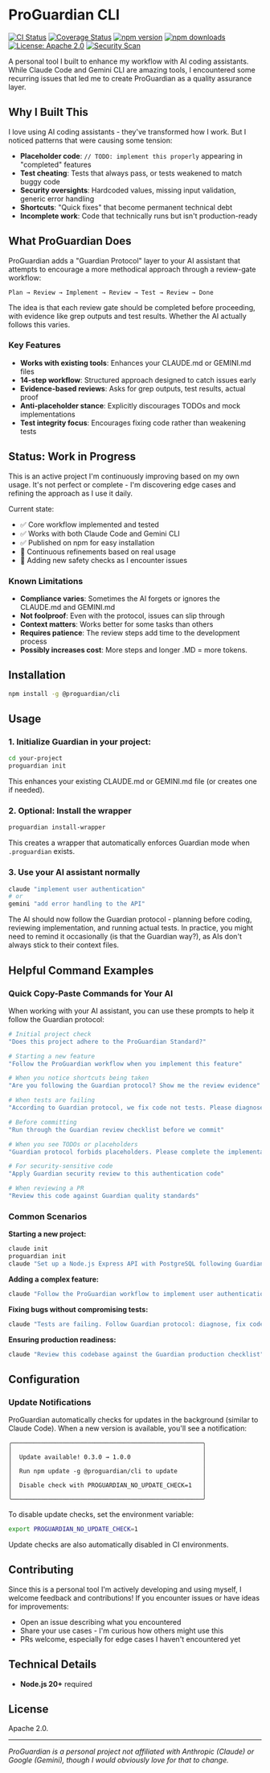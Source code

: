 # ProGuardian CLI

[![CI Status](https://github.com/WillyNilsson/ProGuardian/workflows/CI/badge.svg)](https://github.com/WillyNilsson/ProGuardian/actions/workflows/ci.yml)
[![Coverage Status](https://codecov.io/gh/WillyNilsson/ProGuardian/branch/main/graph/badge.svg)](https://codecov.io/gh/WillyNilsson/ProGuardian)
[![npm version](https://badge.fury.io/js/@proguardian%2Fcli.svg)](https://www.npmjs.com/package/@proguardian/cli)
[![npm downloads](https://img.shields.io/npm/dm/@proguardian/cli)](https://www.npmjs.com/package/@proguardian/cli)
[![License: Apache 2.0](https://img.shields.io/badge/License-Apache%202.0-blue.svg)](https://opensource.org/licenses/Apache-2.0)
[![Security Scan](https://github.com/WillyNilsson/ProGuardian/workflows/Security/badge.svg)](https://github.com/WillyNilsson/ProGuardian/actions/workflows/security.yml)

A personal tool I built to enhance my workflow with AI coding assistants. While Claude Code and Gemini CLI are amazing tools, I encountered some recurring issues that led me to create ProGuardian as a quality assurance layer.

## Why I Built This

I love using AI coding assistants - they've transformed how I work. But I noticed patterns that were causing some tension:

- **Placeholder code**: `// TODO: implement this properly` appearing in "completed" features
- **Test cheating**: Tests that always pass, or tests weakened to match buggy code
- **Security oversights**: Hardcoded values, missing input validation, generic error handling
- **Shortcuts**: "Quick fixes" that become permanent technical debt
- **Incomplete work**: Code that technically runs but isn't production-ready

## What ProGuardian Does

ProGuardian adds a "Guardian Protocol" layer to your AI assistant that attempts to encourage a more methodical approach through a review-gate workflow:

```
Plan → Review → Implement → Review → Test → Review → Done
```

The idea is that each review gate should be completed before proceeding, with evidence like grep outputs and test results. Whether the AI actually follows this varies.

### Key Features

- **Works with existing tools**: Enhances your CLAUDE.md or GEMINI.md files
- **14-step workflow**: Structured approach designed to catch issues early
- **Evidence-based reviews**: Asks for grep outputs, test results, actual proof
- **Anti-placeholder stance**: Explicitly discourages TODOs and mock implementations
- **Test integrity focus**: Encourages fixing code rather than weakening tests

## Status: Work in Progress

This is an active project I'm continuously improving based on my own usage. It's not perfect or complete - I'm discovering edge cases and refining the approach as I use it daily.

Current state:

- ✅ Core workflow implemented and tested
- ✅ Works with both Claude Code and Gemini CLI
- ✅ Published on npm for easy installation
- 🚧 Continuous refinements based on real usage
- 🚧 Adding new safety checks as I encounter issues

### Known Limitations

- **Compliance varies**: Sometimes the AI forgets or ignores the CLAUDE.md and GEMINI.md
- **Not foolproof**: Even with the protocol, issues can slip through
- **Context matters**: Works better for some tasks than others
- **Requires patience**: The review steps add time to the development process
- **Possibly increases cost**: More steps and longer .MD = more tokens.

## Installation

```bash
npm install -g @proguardian/cli
```

## Usage

### 1. Initialize Guardian in your project:

```bash
cd your-project
proguardian init
```

This enhances your existing CLAUDE.md or GEMINI.md file (or creates one if needed).

### 2. Optional: Install the wrapper

```bash
proguardian install-wrapper
```

This creates a wrapper that automatically enforces Guardian mode when `.proguardian` exists.

### 3. Use your AI assistant normally

```bash
claude "implement user authentication"
# or
gemini "add error handling to the API"
```

The AI should now follow the Guardian protocol - planning before coding, reviewing implementation, and running actual tests. In practice, you might need to remind it occasionally (is that the Guardian way?), as AIs don't always stick to their context files.

## Helpful Command Examples

### Quick Copy-Paste Commands for Your AI

When working with your AI assistant, you can use these prompts to help it follow the Guardian protocol:

```bash
# Initial project check
"Does this project adhere to the ProGuardian Standard?"

# Starting a new feature
"Follow the ProGuardian workflow when you implement this feature"

# When you notice shortcuts being taken
"Are you following the Guardian protocol? Show me the review evidence"

# When tests are failing
"According to Guardian protocol, we fix code not tests. Please diagnose the root cause"

# Before committing
"Run through the Guardian review checklist before we commit"

# When you see TODOs or placeholders
"Guardian protocol forbids placeholders. Please complete the implementation"

# For security-sensitive code
"Apply Guardian security review to this authentication code"

# When reviewing a PR
"Review this code against Guardian quality standards"
```

### Common Scenarios

**Starting a new project:**

```bash
claude init
proguardian init
claude "Set up a Node.js Express API with PostgreSQL following Guardian standards"
```

**Adding a complex feature:**

```bash
claude "Follow the ProGuardian workflow to implement user authentication with JWT"
```

**Fixing bugs without compromising tests:**

```bash
claude "Tests are failing. Follow Guardian protocol: diagnose, fix code (not tests), verify"
```

**Ensuring production readiness:**

```bash
claude "Review this codebase against the Guardian production checklist"
```

## Configuration

### Update Notifications

ProGuardian automatically checks for updates in the background (similar to Claude Code). When a new version is available, you'll see a notification:

```
╭─────────────────────────────────────────────────────╮
│                                                     │
│  Update available! 0.3.0 → 1.0.0                    │
│                                                     │
│  Run npm update -g @proguardian/cli to update       │
│                                                     │
│  Disable check with PROGUARDIAN_NO_UPDATE_CHECK=1   │
│                                                     │
╰─────────────────────────────────────────────────────╯
```

To disable update checks, set the environment variable:

```bash
export PROGUARDIAN_NO_UPDATE_CHECK=1
```

Update checks are also automatically disabled in CI environments.

## Contributing

Since this is a personal tool I'm actively developing and using myself, I welcome feedback and contributions! If you encounter issues or have ideas for improvements:

- Open an issue describing what you encountered
- Share your use cases - I'm curious how others might use this
- PRs welcome, especially for edge cases I haven't encountered yet

## Technical Details

- **Node.js 20+** required

## License

Apache 2.0.

---

_ProGuardian is a personal project not affiliated with Anthropic (Claude) or Google (Gemini), though I would obviously love for that to change._
